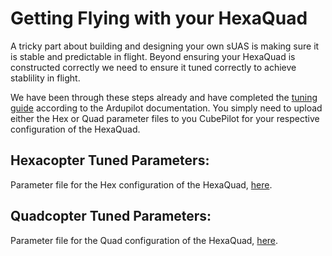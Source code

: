 # Getting Flying with your HexaQuad
A tricky part about building and designing your own sUAS is making sure it is stable and predictable in flight. Beyond ensuring your HexaQuad is constructed correctly we need to ensure it tuned correctly to achieve stablility in flight.

We have been through these steps already and have completed the [tuning guide](https://ardupilot.org/copter/docs/common-tuning.html) according to the Ardupilot documentation. You simply need to upload either the Hex or Quad parameter files to you CubePilot for your respective configuration of the HexaQuad.

## Hexacopter Tuned Parameters:
Parameter file for the Hex configuration of the HexaQuad, [here](https://github.com/landrs-toolkit/LANDRs-Science-Drone/tree/main/GettingStarted/GettingFlying/HexTune).

## Quadcopter Tuned Parameters:
Parameter file for the Quad configuration of the HexaQuad, [here](https://github.com/landrs-toolkit/LANDRs-Science-Drone/tree/main/GettingStarted/GettingFlying/QuadTune).